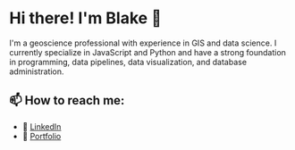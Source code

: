 # Hi there! I'm Blake 👋

I'm a geoscience professional with experience in GIS and data science. I currently specialize in JavaScript and Python and have a strong foundation in programming, data pipelines, data visualization, and database administration.


## 📫 How to reach me:
- 💼   <a href="https://www.linkedin.com/in/blake-stefansen/" target="_blank"> LinkedIn</a>
- 📖   <a href="https://blakesportfolio.netlify.app/" target="_blank"> Portfolio</a>
<!-- - 📧  bstefansen11@gmail.com -->

<!--
**bstefansen/bstefansen** is a ✨ _special_ ✨ repository because its `README.md` (this file) appears on your GitHub profile.

Here are some ideas to get you started:

- 🔭 I’m currently working on ...
- 🌱 I’m currently learning ...
- 👯 I’m looking to collaborate on ...
- 🤔 I’m looking for help with ...
- 💬 Ask me about ...
- 📫 How to reach me: ...
- 😄 Pronouns: ...
- ⚡ Fun fact: ...
-->
